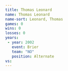 ```yaml
---
title: Thomas Leonard
name: Thomas Leonard
name-sort: Leonard, Thomas
games: 0
wins: 0
losses: 0
years:
 - year: 2002
   event: Brier
   team: "NO"
   position: Alternate
vs:
---
```

